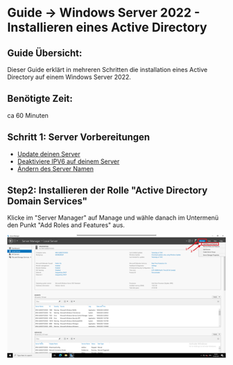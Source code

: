 # Guide -> Windows Server 2022 - Installieren eines Active Directory

## Guide Übersicht:
Dieser Guide erklärt in mehreren Schritten die installation eines Active Directory auf einem Windows Server 2022. 
## Benötigte Zeit:
ca 60 Minuten
## Schritt 1: Server Vorbereitungen
- [Update deinen Server]
- [Deaktiviere IPV6 auf deinem Server]
- [Ändern des Server Namen]
## Step2: Installieren der Rolle "Active Directory Domain Services"

Klicke im "Server Manager" auf Manage und wähle danach im Untermenü den Punkt "Add Roles and Features" aus.

![image](https://github.com/GeraldLeikam/tutorials/blob/master/images/windows/server/install_ad/windows_server_2022_%20install_ad_add_roles_and_features.png)


[Update deinen Server]: https://github.com/GeraldLeikam/tutorials/blob/master/windows/server/2022/update_windows_server.md

[Deaktiviere IPV6 auf deinem Server]: https://github.com/GeraldLeikam/tutorials/blob/master/windows/server/2022/disable_ipv6_network.md

[Ändern des Server Namen]: https://github.com/GeraldLeikam/tutorials/blob/master/windows/server/2022/server_manager.md
